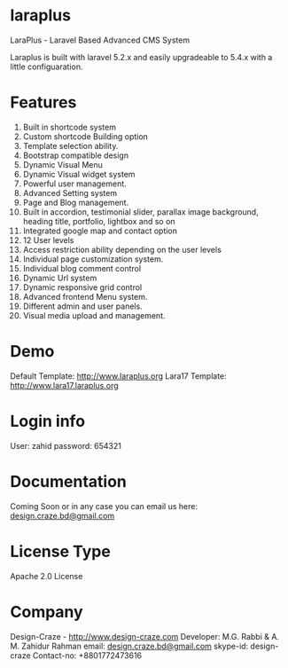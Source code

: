 # laraplus
LaraPlus - Laravel Based Advanced CMS System

Laraplus is built with laravel 5.2.x and easily upgradeable to 5.4.x with a little configuaration.

# Features
01. Built in shortcode system
02. Custom shortcode Building option
03. Template selection ability.
04. Bootstrap compatible design
05. Dynamic Visual Menu
06. Dynamic Visual widget system
07. Powerful user management.
08. Advanced Setting system
09. Page and Blog management.
10. Built in accordion, testimonial slider, parallax image background, heading title, portfolio, lightbox and so on
11. Integrated google map and contact option
12. 12 User levels
13. Access restriction ability depending on the user levels
14. Individual page customization system.
15. Individual blog comment control
16. Dynamic Url system
17. Dynamic responsive grid control
18. Advanced frontend Menu system.
19. Different admin and user panels.
20. Visual media upload and management.

# Demo
Default Template: http://www.laraplus.org
Lara17 Template: http://www.lara17.laraplus.org

# Login info
User: zahid
password: 654321

# Documentation
Coming Soon or in any case you can email us here: design.craze.bd@gmail.com

# License Type
Apache 2.0 License

# Company
Design-Craze - http://www.design-craze.com
Developer: M.G. Rabbi & A. M. Zahidur Rahman
email: design.craze.bd@gmail.com
skype-id: design-craze
Contact-no: +8801772473616
